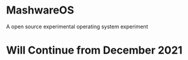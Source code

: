 # MashwareOS
A open source experimental operating system experiment

# Will Continue from December 2021
